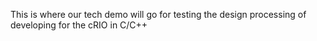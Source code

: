 This is where our tech demo will go for testing the design processing of developing for the cRIO in C/C++ 
